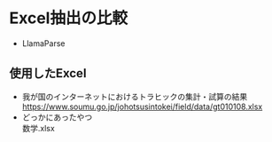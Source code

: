 # Excel抽出の比較
- LlamaParse

## 使用したExcel
- 我が国のインターネットにおけるトラヒックの集計・試算の結果  
https://www.soumu.go.jp/johotsusintokei/field/data/gt010108.xlsx
- どっかにあったやつ  
数学.xlsx
